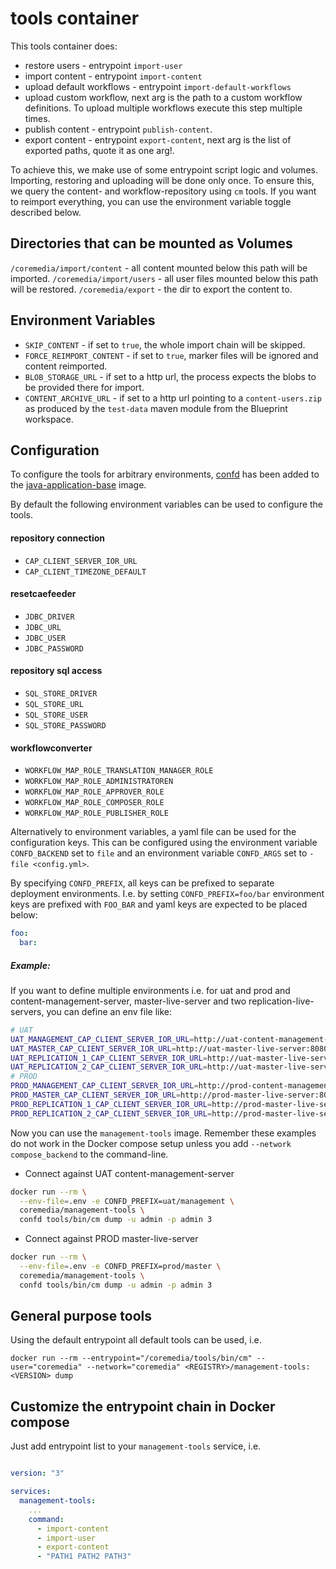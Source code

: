 tools container
===============

This tools container does:
* restore users - entrypoint `import-user`
* import content - entrypoint `import-content`
* upload default workflows - entrypoint `import-default-workflows`
* upload custom workflow, next arg is the path to a custom workflow definitions. To upload multiple workflows execute this step multiple times.
* publish content - entrypoint `publish-content`.
* export content - entrypoint `export-content`, next arg is the list of exported paths, quote it as one arg!.

To achieve this, we make use of some entrypoint script logic and volumes. Importing, restoring and uploading
will be done only once. To ensure this, we query the content- and workflow-repository using `cm` tools.
If you want to reimport everything, you can use the environment variable toggle described
below.

Directories that can be mounted as Volumes
------------------------------------------

`/coremedia/import/content` - all content mounted below this path will be imported.
`/coremedia/import/users` - all user files mounted below this path will be restored.
`/coremedia/export` - the dir to export the content to.

Environment Variables
---------------------

* `SKIP_CONTENT` - if set to `true`, the whole import chain will be skipped.
* `FORCE_REIMPORT_CONTENT` - if set to `true`, marker files will be ignored and content reimported.
* `BLOB_STORAGE_URL` - if set to a http url, the process expects the blobs to be provided there for import.
* `CONTENT_ARCHIVE_URL` - if set to a http url pointing to a `content-users.zip`
as produced by the `test-data` maven module from the Blueprint workspace.

Configuration
-------------

To configure the tools for arbitrary environments, [confd](https://github.com/kelseyhightower/confd/tree/v0.16.0) has 
been added to the [java-application-base](https://hub.docker.com/repository/docker/coremedia/java-application-base) image.

By default the following environment variables can be used to configure the tools.

#### repository connection
* `CAP_CLIENT_SERVER_IOR_URL`  
* `CAP_CLIENT_TIMEZONE_DEFAULT`

#### resetcaefeeder
* `JDBC_DRIVER`
* `JDBC_URL`
* `JDBC_USER`
* `JDBC_PASSWORD`

#### repository sql access
* `SQL_STORE_DRIVER`
* `SQL_STORE_URL`
* `SQL_STORE_USER`
* `SQL_STORE_PASSWORD`

#### workflowconverter
* `WORKFLOW_MAP_ROLE_TRANSLATION_MANAGER_ROLE` 
* `WORKFLOW_MAP_ROLE_ADMINISTRATOREN`
* `WORKFLOW_MAP_ROLE_APPROVER_ROLE`
* `WORKFLOW_MAP_ROLE_COMPOSER_ROLE`
* `WORKFLOW_MAP_ROLE_PUBLISHER_ROLE`

Alternatively to environment variables, a yaml file can be used for the configuration keys. This can be configured using
the environment variable `CONFD_BACKEND` set to `file` and an environment variable `CONFD_ARGS` set to `-file <config.yml>`.

By specifying `CONFD_PREFIX`, all keys can be prefixed to separate deployment environments. I.e. by setting `CONFD_PREFIX=foo/bar`
environment keys are prefixed with `FOO_BAR` and yaml keys are expected to be placed below:
```yaml
foo:
  bar:
```

##### Example:
If you want to define multiple environments i.e. for uat and prod and content-management-server, master-live-server and
two replication-live-servers, you can define an env file like:
```bash
# UAT
UAT_MANAGEMENT_CAP_CLIENT_SERVER_IOR_URL=http://uat-content-management-server:8080/ior
UAT_MASTER_CAP_CLIENT_SERVER_IOR_URL=http://uat-master-live-server:8080/ior
UAT_REPLICATION_1_CAP_CLIENT_SERVER_IOR_URL=http://uat-master-live-server:8080/ior
UAT_REPLICATION_2_CAP_CLIENT_SERVER_IOR_URL=http://uat-master-live-server:8080/ior
# PROD
PROD_MANAGEMENT_CAP_CLIENT_SERVER_IOR_URL=http://prod-content-management-server:8080/ior
PROD_MASTER_CAP_CLIENT_SERVER_IOR_URL=http://prod-master-live-server:8080/ior
PROD_REPLICATION_1_CAP_CLIENT_SERVER_IOR_URL=http://prod-master-live-server:8080/ior
PROD_REPLICATION_2_CAP_CLIENT_SERVER_IOR_URL=http://prod-master-live-server:8080/ior
```

Now you can use the `management-tools` image. Remember these examples do not work in the Docker compose setup unless
you add `--network compose_backend` to the command-line. 

* Connect against UAT content-management-server
```bash
docker run --rm \
  --env-file=.env -e CONFD_PREFIX=uat/management \
  coremedia/management-tools \
  confd tools/bin/cm dump -u admin -p admin 3
```
* Connect against PROD master-live-server
```bash
docker run --rm \
  --env-file=.env -e CONFD_PREFIX=prod/master \
  coremedia/management-tools \
  confd tools/bin/cm dump -u admin -p admin 3
```

General purpose tools
---------------------

Using the default entrypoint all default tools can be used, i.e.

```
docker run --rm --entrypoint="/coremedia/tools/bin/cm" --user="coremedia" --network="coremedia" <REGISTRY>/management-tools:<VERSION> dump
```

Customize the entrypoint chain in Docker compose
------------------------------------------------

Just add entrypoint list to your `management-tools` service, i.e.

```yaml

version: "3"

services:
  management-tools:
    ...
    command:
      - import-content
      - import-user
      - export-content
      - "PATH1 PATH2 PATH3"
```
